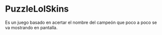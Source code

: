 # PuzzleLolSkins
Es un juego basado en acertar el nombre del campeón que poco a poco se va mostrando en pantalla.

